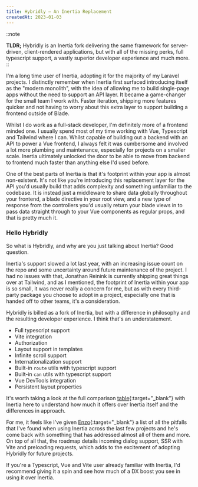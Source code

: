 ```yaml
---
title: Hybridly — An Inertia Replacement
createdAt: 2023-01-03
---
```


::note
  <div text-cyan-200 text-sm font-medium>
    <strong>TLDR;</strong> Hybridly is an Inertia fork delivering the same framework for server-driven, client-rendered applications, but with all of the missing perks, full typescript support, a vastly superior developer experience and much more.
  </div>
::

I'm a long time user of Inertia, adopting it for the majority of my Laravel projects. I distinctly remember when Inertia first surfaced introducing itself as the "modern monolith", with the idea of allowing me to build single-page apps without the need to support an API layer. It became a game-changer for the small team I work with. Faster iteration, shipping more features quicker and not having to worry about this extra layer to support building a frontend outside of Blade.

Whilst I do work as a full-stack developer, I'm definitely more of a frontend minded one. I usually spend most of my time working with Vue, Typescript and Tailwind where I can. Whilst capable of building out a backend with an API to power a Vue frontend, I always felt it was cumbersome and involved a lot more plumbing and maintenance, especially for projects on a smaller scale. Inertia ultimately unlocked the door to be able to move from backend to frontend much faster than anything else I'd used before.

One of the best parts of Inertia is that it's footprint within your app is almost non-existent. It's not like you're introducing this replacement layer for the API you'd usually build that adds complexity and something unfamiliar to the codebase. It is instead just a middleware to share data globally throughout your frontend, a blade directive in your root view, and a new type of response from the controllers you'd usually return your blade views in to pass data straight through to your Vue components as regular props, and that is pretty much it.

### Hello Hybridly

So what is Hybridly, and why are you just talking about Inertia? Good question.

Inertia's support slowed a lot last year, with an increasing issue count on the repo and some uncertainty around future maintenance of the project. I had no issues with that, Jonathan Reinink is currently shipping great things over at Tailwind, and as I mentioned, the footprint of Inertia within your app is so small, it was never really a concern for me, but as with every third-party package you choose to adopt in a project, especially one that is handed off to other teams, it's a consideration.

Hybridly is billed as a fork of Inertia, but with a difference in philosophy and the resulting developer experience. I think that's an understatement.

* Full typescript support
* Vite integration
* Authorization
* Layout support in templates
* Infinite scroll support
* Internationalization support
* Built-in `route` utils with typescript support
* Built-in `can` utils with typescript support
* Vue DevTools integration
* Persistent layout properties

It's worth taking a look at the full comparison [table](https://hybridly.dev/guide/comparison-with-inertia.html){:target="_blank"} with Inertia here to understand how much it offers over Inertia itself and the differences in approach.

For me, it feels like I've given [Enzo](https://github.com/innocenzi){:target="_blank"} a list of all the pitfalls that I've found when using Inertia across the last few projects and he's come back with something that has addressed almost all of them and more. On top of all that, the roadmap details incoming dialog support, SSR with Vite and preloading requests, which adds to the excitement of adopting Hybridly for future projects.

If you're a Typescript, Vue and Vite user already familiar with Inertia, I'd recommend giving it a spin and see how much of a DX boost you see in using it over Inertia.
